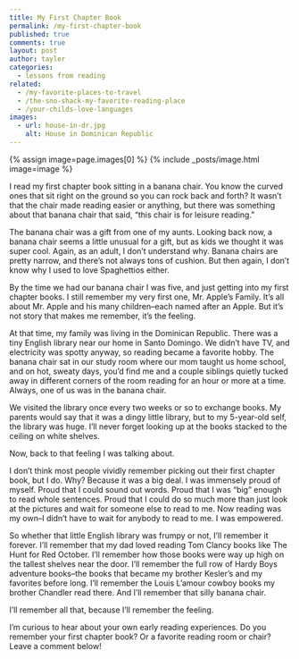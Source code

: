```yaml
---
title: My First Chapter Book
permalink: /my-first-chapter-book
published: true
comments: true
layout: post
author: tayler
categories: 
  - lessons from reading
related: 
  - /my-favorite-places-to-travel
  - /the-sno-shack-my-favorite-reading-place
  - /your-childs-love-languages
images: 
  - url: house-in-dr.jpg
    alt: House in Dominican Republic
---
```


{% assign image=page.images[0] %}
{% include _posts/image.html image=image %}

I read my first chapter book sitting in a banana chair. You know the curved ones that sit right on the ground so you can rock back and forth? It wasn’t that the chair made reading easier or anything, but there was something about that banana chair that said, “this chair is for leisure reading.”

The banana chair was a gift from one of my aunts. Looking back now, a banana chair seems a little unusual for a gift, but as kids we thought it was super cool. Again, as an adult, I don’t understand why. Banana chairs are pretty narrow, and there’s not always tons of cushion. But then again, I don’t know why I used to love Spaghettios either.

By the time we had our banana chair I was five, and just getting into my first chapter books. I still remember my very first one, Mr. Apple’s Family. It’s all about Mr. Apple and his many children–each named after an Apple. But it’s not story that makes me remember, it’s the feeling.

At that time,  my family was living in the Dominican Republic. There was a tiny English library near our home in Santo Domingo. We didn’t have TV, and electricity was spotty anyway, so reading became a favorite hobby. The banana chair sat in our study room where our mom taught us home school, and on hot, sweaty days, you’d find me and a couple siblings quietly tucked away in different corners of the room reading for an hour or more at a time. Always, one of us was in the banana chair.

We visited the library once every two weeks or so to exchange books. My parents would say that it was a dingy little library, but to my 5-year-old self, the library was huge. I’ll never forget looking up at the books stacked to the ceiling on white shelves.

Now, back to that feeling I was talking about.

I don’t think most people vividly remember picking out their first chapter book, but I do. Why? Because it was a big deal. I was immensely proud of myself. Proud that I could sound out words. Proud that I was “big” enough to read whole sentences. Proud that I could do so much more than just look at the pictures and wait for someone else to read to me. Now reading was my own–I didn’t have to wait for anybody to read to me. I was empowered.

So whether that little English library was frumpy or not, I’ll remember it forever. I’ll remember that my dad loved reading Tom Clancy books like The Hunt for Red October. I’ll remember how those books were way up high on the tallest shelves near the door. I’ll remember the full row of Hardy Boys adventure books–the books that became my brother Kesler’s and my favorites before long. I’ll remember the Louis L’amour cowboy books my brother Chandler read there. And I’ll remember that silly banana chair.

I’ll remember all that, because I’ll remember the feeling.

I’m curious to hear about your own early reading experiences. Do you remember your first chapter book? Or a favorite reading room or chair? Leave a comment below!